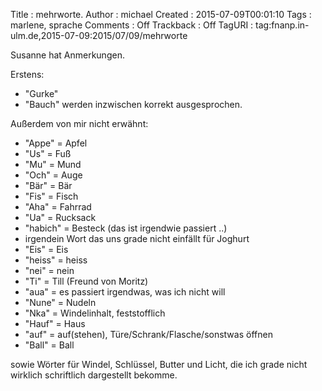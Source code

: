 Title     : mehrworte.
Author    : michael
Created   : 2015-07-09T00:01:10
Tags      : marlene, sprache
Comments  : Off
Trackback : Off
TagURI    : tag:fnanp.in-ulm.de,2015-07-09:2015/07/09/mehrworte

Susanne hat Anmerkungen.

Erstens:
* "Gurke"
* "Bauch"
werden inzwischen korrekt ausgesprochen.

Außerdem von mir nicht erwähnt:
* "Appe" = Apfel
* "Us" = Fuß
* "Mu" = Mund
* "Och" = Auge
* "Bär" = Bär
* "Fis" = Fisch
* "Aha" = Fahrrad
* "Ua" = Rucksack
* "habich" = Besteck (das ist irgendwie passiert ..)
* irgendein Wort das uns grade nicht einfällt für Joghurt
* "Eis" = Eis
* "heiss" = heiss
* "nei" = nein
* "Ti" = Till (Freund von Moritz)
* "aua" = es passiert irgendwas, was ich nicht will
* "Nune" = Nudeln
* "Nka" = Windelinhalt, feststofflich
* "Hauf" = Haus
* "auf" = auf(stehen), Türe/Schrank/Flasche/sonstwas öffnen
* "Ball" = Ball

sowie Wörter für Windel, Schlüssel, Butter und Licht, die ich grade nicht
wirklich schriftlich dargestellt bekomme.
